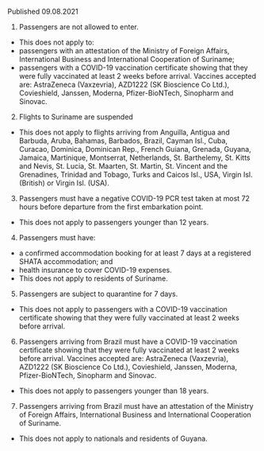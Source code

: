 Published 09.08.2021
1. Passengers are not allowed to enter.
- This does not apply to:
- passengers with an attestation of the Ministry of Foreign Affairs, International Business and International Cooperation of Suriname;
- passengers with a COVID-19 vaccination certificate showing that they were fully vaccinated at least 2 weeks before arrival. Vaccines accepted are: AstraZeneca (Vaxzevria), AZD1222 (SK Bioscience Co Ltd.), Covieshield, Janssen, Moderna, Pfizer-BioNTech, Sinopharm and Sinovac.
2. Flights to Suriname are suspended
- This does not apply to flights arriving from Anguilla, Antigua and Barbuda, Aruba, Bahamas, Barbados, Brazil, Cayman Isl., Cuba, Curacao, Dominica, Dominican Rep., French Guiana, Grenada, Guyana, Jamaica, Martinique, Montserrat, Netherlands, St. Barthelemy, St. Kitts and Nevis, St. Lucia, St. Maarten, St. Martin, St. Vincent and the Grenadines, Trinidad and Tobago, Turks and Caicos Isl., USA, Virgin Isl. (British) or Virgin Isl. (USA).
3. Passengers must have a negative COVID-19 PCR test taken at most 72 hours before departure from the first embarkation point.
- This does not apply to passengers younger than 12 years.
4. Passengers must have:
- a confirmed accommodation booking for at least 7 days at a registered SHATA accommodation; and
- health insurance to cover COVID-19 expenses.
- This does not apply to residents of Suriname.
5. Passengers are subject to quarantine for 7 days.
- This does not apply to passengers with a COVID-19 vaccination certificate showing that they were fully vaccinated at least 2 weeks before arrival.
6. Passengers arriving from Brazil must have a COVID-19 vaccination certificate showing that they were fully vaccinated at least 2 weeks before arrival. Vaccines accepted are: AstraZeneca (Vaxzevria), AZD1222 (SK Bioscience Co Ltd.), Covieshield, Janssen, Moderna, Pfizer-BioNTech, Sinopharm and Sinovac. 
- This does not apply to passengers younger than 18 years.
7. Passengers arriving from Brazil must have an attestation of the Ministry of Foreign Affairs, International Business and International Cooperation of Suriname.
- This does not apply to nationals and residents of Guyana.

